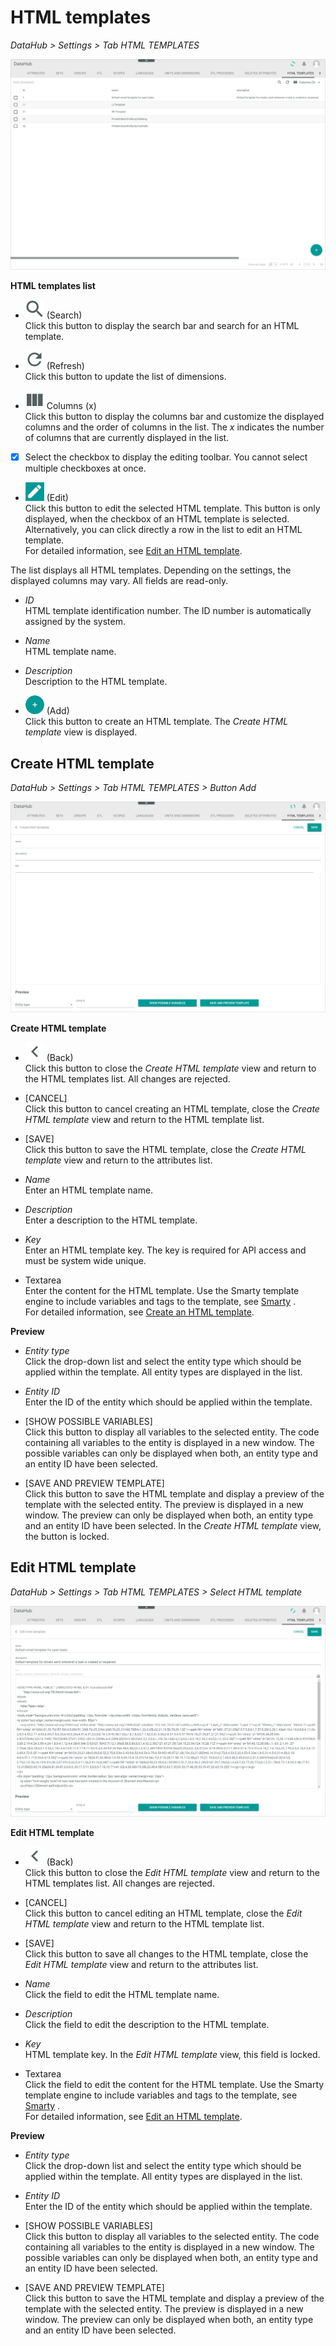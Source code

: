 # HTML templates

*DataHub > Settings > Tab HTML TEMPLATES*

![HTML templates](../../Assets/Screenshots/DataHub/Settings/HTMLTemplates/HTMLTemplates.png "[HTML templates]")

**HTML templates list**

- ![Search](../../Assets/Icons/Search.png "[Search]") (Search)   
  Click this button to display the search bar and search for an HTML template.

  [comment]: <> (Wonach kann ich suchen? Nur name und description?)

- ![Refresh](../../Assets/Icons/Refresh01.png "[Refresh]") (Refresh)   
  Click this button to update the list of dimensions.

- ![Columns](../../Assets/Icons/Columns.png "[Columns]") Columns (x)   
  Click this button to display the columns bar and customize the displayed columns and the order of columns in the list. The *x* indicates the number of columns that are currently displayed in the list.

- [x]     
  Select the checkbox to display the editing toolbar. You cannot select multiple checkboxes at once.

- ![Edit](../../Assets/Icons/Edit01.png "[Edit]") (Edit)   
  Click this button to edit the selected HTML template. This button is only displayed, when the checkbox of an HTML template is selected. Alternatively, you can click directly a row in the list to edit an HTML template.   
  For detailed information, see [Edit an HTML template](../Operation/03_ManageHTMLTemplates.md#edit-an-html-template).

The list displays all HTML templates. Depending on the settings, the displayed columns may vary. All fields are read-only.

- *ID*   
  HTML template identification number. The ID number is automatically assigned by the system.

- *Name*   
  HTML template name.

- *Description*   
  Description to the HTML template.

- ![Add](../../Assets/Icons/Plus01.png "[Add]") (Add)   
  Click this button to create an HTML template. The *Create HTML template* view is displayed.   


## Create HTML template

*DataHub > Settings > Tab HTML TEMPLATES > Button Add*

![Create HTML template](../../Assets/Screenshots/DataHub/Settings/HTMLTemplates/CreateHTMLTemplate.png "[Create HTML template]")

**Create HTML template**

- ![Back](../../Assets/Icons/Back02.png "[Back]") (Back)   
  Click this button to close the *Create HTML template* view and return to the HTML templates list. All changes are rejected.

- [CANCEL]   
  Click this button to cancel creating an HTML template, close the *Create HTML template* view and return to the HTML template list.

- [SAVE]   
  Click this button to save the HTML template, close the *Create HTML template* view and return to the attributes list.

- *Name*   
  Enter an HTML template name.

- *Description*   
  Enter a description to the HTML template.

- *Key*   
  Enter an HTML template key. The key is required for API access and must be system wide unique.

- Textarea   
  Enter the content for the HTML template. Use the Smarty template engine to include variables and tags to the template, see [Smarty](https://www.smarty.net/) .    
  For detailed information, see [Create an HTML template](./03_ManageHTMLTemplates#create-an-html-template).


**Preview**

- *Entity type*   
  Click the drop-down list and select the entity type which should be applied within the template. All entity types are displayed in the list.

- *Entity ID*   
  Enter the ID of the entity which should be applied within the template.

- [SHOW POSSIBLE VARIABLES]   
  Click this button to display all variables to the selected entity. The code containing all variables to the entity is displayed in a new window. The possible variables can only be displayed when both, an entity type and an entity ID have been selected.

- [SAVE AND PREVIEW TEMPLATE]   
  Click this button to save the HTML template and display a preview of the template with the selected entity. The preview is displayed in a new window. The preview can only be displayed when both, an entity type and an entity ID have been selected. In the *Create HTML template* view, the button is locked.

  [comment]: <> (Ist das so gedacht, dass ich den Button nicht klicken kann?)



## Edit HTML template

*DataHub > Settings > Tab HTML TEMPLATES > Select HTML template*

![Edit HTML template](../../Assets/Screenshots/DataHub/Settings/HTMLTemplates/EditHTMLTemplate.png "[Edit HTML template]")

**Edit HTML template**

- ![Back](../../Assets/Icons/Back02.png "[Back]") (Back)   
  Click this button to close the *Edit HTML template* view and return to the HTML templates list. All changes are rejected.

- [CANCEL]   
  Click this button to cancel editing an HTML template, close the *Edit HTML template* view and return to the HTML template list.

- [SAVE]   
  Click this button to save all changes to the HTML template, close the *Edit HTML template* view and return to the attributes list.

- *Name*   
  Click the field to edit the HTML template name.

- *Description*   
  Click the field to edit the description to the HTML template.

- *Key*   
  HTML template key. In the *Edit HTML template* view, this field is locked.

- Textarea   
  Click the field to edit the content for the HTML template. Use the Smarty template engine to include variables and tags to the template, see [Smarty](https://www.smarty.net/) .   
  For detailed information, see [Edit an HTML template](./03_ManageHTMLTemplates#edit-an-html-template).


**Preview**

- *Entity type*   
  Click the drop-down list and select the entity type which should be applied within the template. All entity types are displayed in the list.

- *Entity ID*   
  Enter the ID of the entity which should be applied within the template.

- [SHOW POSSIBLE VARIABLES]   
  Click this button to display all variables to the selected entity. The code containing all variables to the entity is displayed in a new window. The possible variables can only be displayed when both, an entity type and an entity ID have been selected.

- [SAVE AND PREVIEW TEMPLATE]   
  Click this button to save the HTML template and display a preview of the template with the selected entity. The preview is displayed in a new  window. The preview can only be displayed when both, an entity type and an entity ID have been selected.
